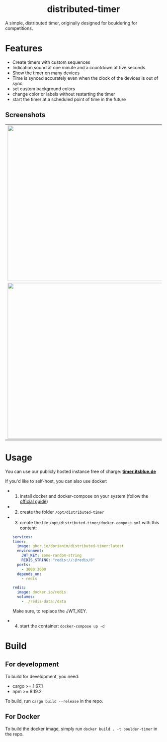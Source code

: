 <h1 align="center">
    distributed-timer
</h1>

A simple, distributed timer, originally designed for bouldering for competitions.

# Features

- Create timers with custom sequences
- Indication sound at one minute and a countdown at five seconds
- Show the timer on many devices
- Time is synced accurately even when the clock of the devices is out of sync
- set custom background colors
- change color or labels without restarting the timer
- start the timer at a scheduled point of time in the future

## Screenshots

<table align="center">
    <tr>
        <td align="center">
            <a href="https://raw.githubusercontent.com/dorianim/distributed-timer/main/.github/media/screenshot-1.png">
                <img src="https://raw.githubusercontent.com/dorianim/distributed-timer/main/.github/media/screenshot-1.png" width="500px" />
            </a>
        </td>
        <td align="center">
            <a href="https://raw.githubusercontent.com/dorianim/distributed-timer/main/.github/media/screenshot-2.png">
                <img src="https://raw.githubusercontent.com/dorianim/distributed-timer/main/.github/media/screenshot-2.png" width="500px" />
            </a>
        </td>
    </tr>
    <tr>
        <td align="center">
            <a href="https://raw.githubusercontent.com/dorianim/distributed-timer/main/.github/media/screenshot-3.png">
                <img src="https://raw.githubusercontent.com/dorianim/distributed-timer/main/.github/media/screenshot-3.png" width="500px" />
            </a>
        </td>
        <td align="center">
            <a href="https://raw.githubusercontent.com/dorianim/distributed-timer/main/.github/media/screenshot-4.png">
                <img src="https://raw.githubusercontent.com/dorianim/distributed-timer/main/.github/media/screenshot-4.png" width="500px" />
            </a>
        </td>
    </tr>
</table>

# Usage

You can use our publicly hosted instance free of charge: **[timer.itsblue.de](https://timer.itsblue.de)**

If you'd like to self-host, you can also use docker:

- 1. install docker and docker-compose on your system (follow the [official guide](https://docs.docker.com/engine/install/#server))
- 2. create the folder `/opt/distributed-timer`
- 3. create the file `/opt/distributed-timer/docker-compose.yml` with this content:

  ```yaml
  services:
  timer:
    image: ghcr.io/dorianim/distributed-timer:latest
    environment:
      JWT_KEY: some-random-string
      REDIS_STRING: "redis://:@redis/0"
    ports:
      - 3000:3000
    depends_on:
      - redis

  redis:
    image: docker.io/redis
    volumes:
      - ./redis-data:/data
  ```

  Make sure, to replace the JWT_KEY.

- 4. start the container: `docker-compose up -d`

# Build

## For development

To build for development, you need:

- cargo >= 1.67.1
- npm >= 8.19.2

To build, run `cargo build --release` in the repo.

## For Docker

To build the docker image, simply run `docker build . -t boulder-timer` in the repo.
